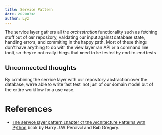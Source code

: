 ```yaml
---
title: Service Pattern
date: 20200702
author: Lyz
---
```


The service layer gathers all the *orchestration* functionality such as fetching
stuff out of our repository, validating our input against database state,
handling errors, and commiting in the happy path. Most of these things don't
have anything to do with the view layer (an API or a command line tool), so
they're not really things that need to be tested by end-to-end tests.

## Unconnected thoughts

By combining the service layer with our repository abstraction over the
database, we're able to write fast test, not just of our domain model but of the
entire workflow for a use case.

# References

* [The service layer pattern chapter of the Architecture Patterns with
    Python](https://www.cosmicpython.com/book/chapter_04_service_layer.html) book by
    Harry J.W. Percival and Bob Gregory.
